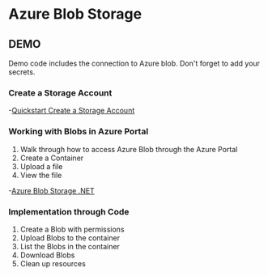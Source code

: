 # Azure Blob Storage

## DEMO

Demo code includes the connection to Azure blob. Don't forget to add your secrets. 

### Create a Storage Account

-[Quickstart Create a Storage Account](https://docs.microsoft.com/en-us/azure/storage/blobs/storage-quickstart-blobs-portal)

### Working with Blobs in Azure Portal

1. Walk through how to access Azure Blob through the Azure Portal
1. Create a Container
1. Upload a file
1. View the file

-[Azure Blob Storage .NET](https://docs.microsoft.com/en-us/azure/storage/blobs/storage-quickstart-blobs-dotnet?tabs=windows)

### Implementation through Code

1. Create a Blob with permissions
1. Upload Blobs to the container
1. List the Blobs in the container
1. Download Blobs
1. Clean up resources
